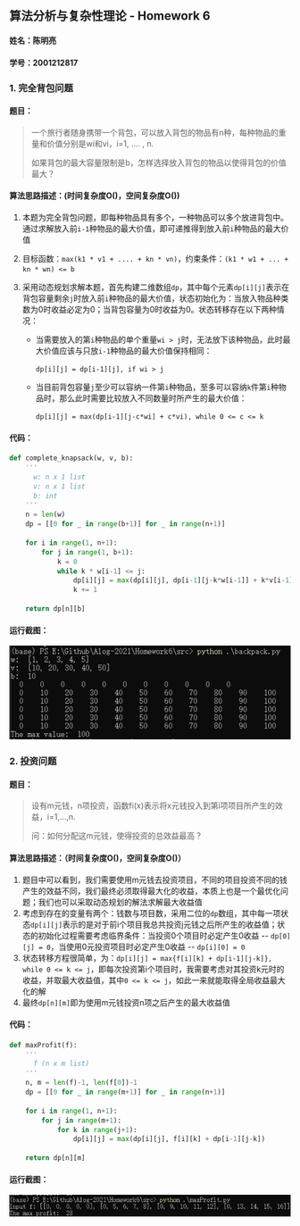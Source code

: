 ## 算法分析与复杂性理论 - Homework 6

#### 姓名：陈明亮

#### 学号：2001212817



### 1. 完全背包问题

#### 题目：

> 一个旅行者随身携带一个背包，可以放入背包的物品有n种，每种物品的重量和价值分别是wi和vi，i=1, .... , n. 
>
> 如果背包的最大容量限制是b，怎样选择放入背包的物品以使得背包的价值最大？



#### 算法思路描述：(时间复杂度O()，空间复杂度O())

1. 本题为完全背包问题，即每种物品具有多个，一种物品可以多个放进背包中。通过求解放入前`i-1`种物品的最大价值，即可递推得到放入前`i`种物品的最大价值

2. 目标函数：`max(k1 * v1 + .... + kn * vn)`，约束条件：`(k1 * w1 + ... + kn * wn) <= b`

3. 采用动态规划求解本题，首先构建二维数组`dp`，其中每个元素`dp[i][j]`表示在背包容量剩余`j`时放入前`i`种物品的最大价值，状态初始化为：当放入物品种类数为0时收益必定为0；当背包容量为0时收益为0。状态转移存在以下两种情况：

   * 当需要放入的第`i`种物品的单个重量`wi > j`时，无法放下该种物品，此时最大价值应该与只放`i-1`种物品的最大价值保持相同：

     `dp[i][j] = dp[i-1][j], if wi > j`

   * 当目前背包容量`j`至少可以容纳一件第`i`种物品，至多可以容纳`k`件第`i`种物品时，那么此时需要比较放入不同数量时所产生的最大价值：

     `dp[i][j] = max(dp[i-1][j-c*wi] + c*vi), while 0 <= c <= k `



#### 代码：

```python
def complete_knapsack(w, v, b):
    '''
      w: n x 1 list
      v: n x 1 list
      b: int
    '''
    n = len(w)
    dp = [[0 for _ in range(b+1)] for _ in range(n+1)]
    
    for i in range(1, n+1):
        for j in range(1, b+1):
            k = 0
            while k * w[i-1] <= j:
                dp[i][j] = max(dp[i][j], dp[i-1][j-k*w[i-1]] + k*v[i-1])
                k += 1
    
    return dp[n][b]
```



#### 运行截图：

![img](https://github.com/Palette25/Algo-2021/blob/main/Homework6/figures/1.jpg)



### 2. 投资问题

#### 题目：

> 设有m元钱，n项投资，函数fi(x)表示将x元钱投入到第i项项目所产生的效益，i=1,...,n. 
>
> 问：如何分配这m元钱，使得投资的总效益最高？



#### 算法思路描述：（时间复杂度O()，空间复杂度O()）

1. 题目中可以看到，我们需要使用m元钱去投资项目，不同的项目投资不同的钱产生的效益不同，我们最终必须取得最大化的收益，本质上也是一个最优化问题；我们也可以采取动态规划的解法求解最大收益值
2. 考虑到存在的变量有两个：钱数与项目数，采用二位的`dp`数组，其中每一项状态`dp[i][j]`表示的是对于前i个项目我总共投资j元钱之后所产生的收益值；状态的初始化过程需要考虑临界条件：当投资0个项目时必定产生0收益 -- `dp[0][j] = 0`，当使用0元投资项目时必定产生0收益 -- `dp[i][0] = 0`
3. 状态转移方程很简单，为：`dp[i][j] = max{f[i][k] + dp[i-1][j-k]}, while 0 <= k <= j`，即每次投资第i个项目时，我需要考虑对其投资k元时的收益，并取最大收益值，其中`0 <= k <= j`，如此一来就能取得全局收益最大化的解
4. 最终`dp[n][m]`即为使用m元钱投资n项之后产生的最大收益值



#### 代码：

```python
def maxProfit(f):
	'''
	  f (n x m list)
	'''
	n, m = len(f)-1, len(f[0])-1
	dp = [[0 for _ in range(m+1)] for _ in range(n+1)]
	
	for i in range(1, n+1):
		for j in range(m+1):
			for k in range(j+1):
				dp[i][j] = max(dp[i][j], f[i][k] + dp[i-1][j-k])
	
	return dp[n][m]
```



#### 运行截图：

![img](https://github.com/Palette25/Algo-2021/blob/main/Homework6/figures/2.jpg)



